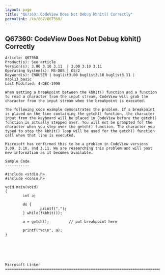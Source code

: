 ```yaml
---
layout: page
title: "Q67360: CodeView Does Not Debug kbhit() Correctly"
permalink: /kb/067/Q67360/
---
```


## Q67360: CodeView Does Not Debug kbhit() Correctly

	Article: Q67360
	Product(s): See article
	Version(s): 3.00 3.10 3.11  | 3.00 3.10 3.11
	Operating System(s): MS-DOS | OS/2
	Keyword(s): ENDUSER | buglist3.00 buglist3.10 buglist3.11 | mspl13_basic
	Last Modified: 4-DEC-1990
	
	When setting a breakpoint between the kbhit() function and a function
	to read a character from the input stream, CodeView will grab the
	character from the input stream when the breakpoint is executed.
	
	The following code example demonstrates the problem. If a breakpoint
	is placed on the line containing the getch() function, the character
	input from the keyboard will be placed in CodeView before the getch()
	function is actually stepped over. You will not be prompted for the
	character when you step over the getch() function. The character you
	typed to stop the kbhit() loop will be used for the getch() function
	call when that line is executed.
	
	Microsoft has confirmed this to be a problem in CodeView versions
	3.00, 3.10, and 3.11. We are researching this problem and will post
	new information as it becomes available.
	
	Sample Code
	-----------
	
	#include <stdio.h>
	#include <conio.h>
	
	void main(void)
	{
	        int a;
	
	        do {
	                printf(".");
	        } while(!kbhit());
	
	        a = getch();         // put breakpoint here
	
	        printf("%c\n", a);
	}
	
	
	
	
	
	
	Microsoft Linker
	=============================================================================
